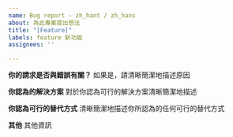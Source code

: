 ```yaml
---
name: Bug report - zh_hant / zh_hans
about: 為此專案提出想法
title: "[Feature]"
labels: feature 新功能
assignees: ''

---
```


**你的請求是否與錯誤有關？**
如果是，請清晰簡潔地描述原因

**你認為的解決方案**
對於你認為可行的解決方案清晰簡潔地描述

**你認為可行的替代方式**
清晰簡潔地描述你所認為的任何可行的替代方式

**其他**
其他資訊
